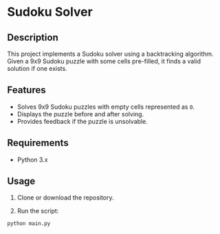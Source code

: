 # Sudoku Solver

## Description
This project implements a Sudoku solver using a backtracking algorithm. Given a 9x9 Sudoku puzzle with some cells pre-filled, it finds a valid solution if one exists.

## Features
- Solves 9x9 Sudoku puzzles with empty cells represented as `0`.
- Displays the puzzle before and after solving.
- Provides feedback if the puzzle is unsolvable.

## Requirements
- Python 3.x

## Usage
1. Clone or download the repository.

2. Run the script:
```bash
python main.py
```
